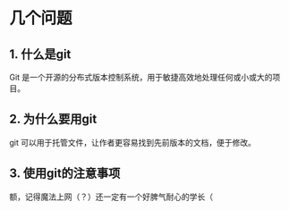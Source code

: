# 几个问题

## 1. 什么是git
Git 是一个开源的分布式版本控制系统，用于敏捷高效地处理任何或小或大的项目。
## 2. 为什么要用git
git 可以用于托管文件，让作者更容易找到先前版本的文档，便于修改。
## 3. 使用git的注意事项
额，记得魔法上网（？）还一定有一个好脾气耐心的学长（
